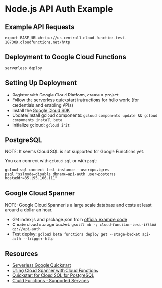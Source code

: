 # Node.js API Auth Example

## Example API Requests

```
export BASE_URL=https://us-central1-cloud-function-test-187308.cloudfunctions.net/http
```

## Deployment to Google Cloud Functions

```
serverless deploy
```

## Setting Up Deployment

* Register with Google Cloud Platform, create a project
* Follow the serverless quickstart instructions for hello world (for credentials and enabling APIs)
* Install the [Google Cloud SDK](https://cloud.google.com/sdk/docs)
* Update/install gcloud components: `gcloud components update && gcloud components install beta`
* Initialize gcloud: `gcloud init`

## PostgreSQL

NOTE: It seems Cloud SQL is not supported for Google Functions yet.

You can connect with `gcloud sql` or with `psql`:

```
gcloud sql connect test-instance --user=postgres
psql "sslmode=disable dbname=api-auth user=postgres hostaddr=35.195.106.111"
```

## Google Cloud Spanner

NOTE: Google Cloud Spanner is a large scale database and costs at least around a dollar an hour.

* Get index.js and package.json from [official example code](https://github.com/GoogleCloudPlatform/nodejs-docs-samples/tree/master/functions/spanner)
* Create cloud storage bucket: `gsutil mb -p cloud-function-test-187308 gs://api-auth`
* Test deploy: `gcloud beta functions deploy get --stage-bucket api-auth --trigger-http`

## Resources

* [Serverless Google Quickstart](https://serverless.com/framework/docs/providers/google/guide/quick-start/)
* [Using Cloud Spanner with Cloud Functions](https://cloud.google.com/spanner/docs/use-cloud-functions)
* [Quickstart for Cloud SQL for PostgreSQL](https://cloud.google.com/sql/docs/postgres/quickstart)
* [Could Functions - Supported Services](https://cloud.google.com/functions/docs/concepts/services)
